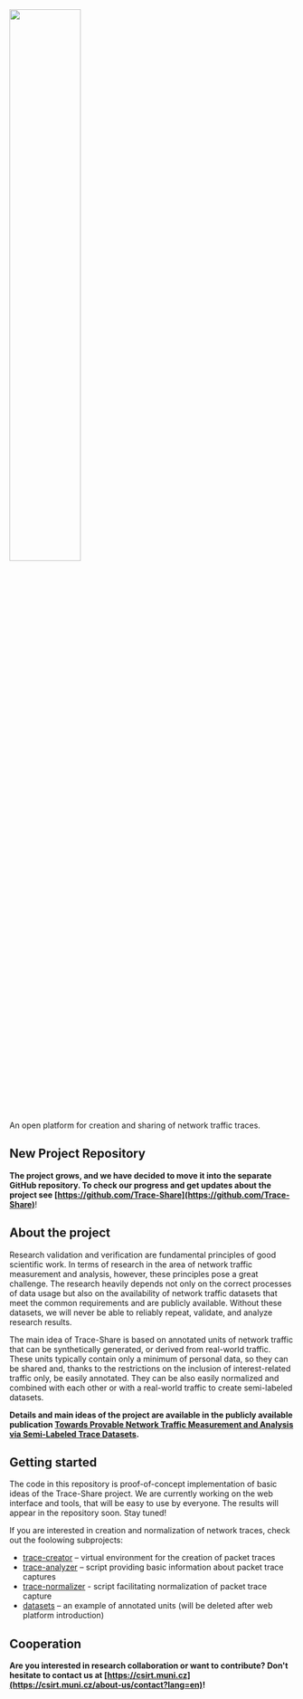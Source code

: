 <img src="https://is.muni.cz/www/325314/logo.png" width="50%"/>

An open platform for creation and sharing of network traffic traces.

## New Project Repository

**The project grows, and we have decided to move it into the separate GitHub repository. To check our progress and get updates about the project see [https://github.com/Trace-Share](https://github.com/Trace-Share)**!  


## About the project

Research validation and verification are fundamental principles of good scientific work. In terms of research in the area of network traffic measurement and analysis, however, these principles pose a great challenge. The research heavily depends not only on the correct processes of data usage but also on the availability of network traffic datasets that meet the common requirements and are publicly available. Without these datasets, we will never be able to reliably repeat, validate, and analyze research results.

The main idea of Trace-Share is based on annotated units of network traffic that can be synthetically generated, or derived from real-world traffic. These units typically contain only a minimum of personal data, so they can be shared and, thanks to the restrictions on the inclusion of interest-related traffic only, be easily annotated. They can be also easily normalized and combined with each other or with a real-world traffic to create semi-labeled datasets.

**Details and main ideas of the project are available in the publicly available publication [Towards Provable Network Traffic Measurement and Analysis via Semi-Labeled Trace Datasets](https://doi.org/10.23919/TMA.2018.8506498).**


## Getting started

The code in this repository is proof-of-concept implementation of basic ideas of the Trace-Share project. We are currently working on the web interface and tools, that will be easy to use by everyone. The results will appear in the repository soon. Stay tuned!

If you are interested in creation and normalization of network traces, check out the foolowing subprojects:
- [trace-creator](trace-creator) – virtual environment for the creation of packet traces
- [trace-analyzer](trace-analyzer) – script providing basic information about packet trace captures
- [trace-normalizer](trace-normalizer) - script facilitating normalization of packet trace capture
- [datasets](datasets) – an example of annotated units (will be deleted after web platform introduction)

## Cooperation

**Are you interested in research collaboration or want to contribute? Don't hesitate to contact us at [https://csirt.muni.cz](https://csirt.muni.cz/about-us/contact?lang=en)!**
